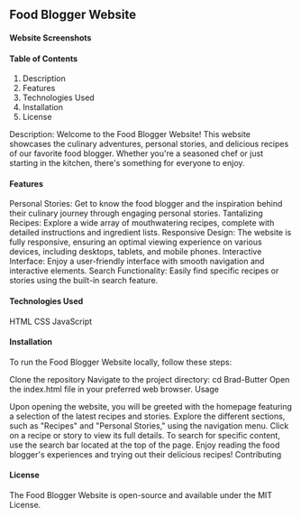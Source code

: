 ## Food Blogger Website

#### Website Screenshots

#### Table of Contents

1. Description
2. Features
3. Technologies Used
4. Installation
6. License

Description:
Welcome to the Food Blogger Website! This website showcases the culinary adventures, personal stories, and delicious recipes of our favorite food blogger. Whether you're a seasoned chef or just starting in the kitchen, there's something for everyone to enjoy.

#### Features

Personal Stories: Get to know the food blogger and the inspiration behind their culinary journey through engaging personal stories.
Tantalizing Recipes: Explore a wide array of mouthwatering recipes, complete with detailed instructions and ingredient lists.
Responsive Design: The website is fully responsive, ensuring an optimal viewing experience on various devices, including desktops, tablets, and mobile phones.
Interactive Interface: Enjoy a user-friendly interface with smooth navigation and interactive elements.
Search Functionality: Easily find specific recipes or stories using the built-in search feature.

#### Technologies Used

HTML
CSS
JavaScript

#### Installation

To run the Food Blogger Website locally, follow these steps:

Clone the repository
Navigate to the project directory: cd Brad-Butter
Open the index.html file in your preferred web browser.
Usage

Upon opening the website, you will be greeted with the homepage featuring a selection of the latest recipes and stories.
Explore the different sections, such as "Recipes" and "Personal Stories," using the navigation menu.
Click on a recipe or story to view its full details.
To search for specific content, use the search bar located at the top of the page.
Enjoy reading the food blogger's experiences and trying out their delicious recipes!
Contributing

#### License

The Food Blogger Website is open-source and available under the MIT License.
